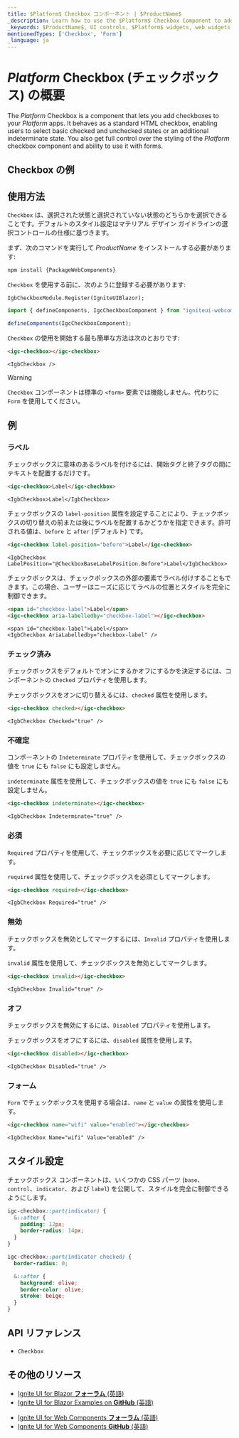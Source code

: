 ```yaml
---
title: $Platform$ Checkbox コンポーネント | $ProductName$
_description: Learn how to use the $Platform$ Checkbox Component to add checkboxes and enable checked, unchecked or indeterminate state for end-users.
_keywords: $ProductName$, UI controls, $Platform$ widgets, web widgets, UI widgets, $Platform$, Native $Platform$ Components Suite, Native $Platform$ Controls, Native $Platform$ Components Library, $Platform$ Checkbox components, $Platform$ Checkbox controls, UI コントロール, $Platform$ ウィジェット, web ウィジェット, UI ウィジェット, ネイティブ $Platform$ コンポーネント スイート, ネイティブ $Platform$ コントロール, ネイティブ $Platform$ コンポーネント ライブラリ, $Platform$ Checkbox コンポーネント, $Platform$ Checkbox コントロール
mentionedTypes: ['Checkbox', 'Form']
_language: ja
---
```


# $Platform$ Checkbox (チェックボックス) の概要

The $Platform$ Checkbox is a component that lets you add checkboxes to your $Platform$ apps. It behaves as a standard HTML checkbox, enabling users to select basic checked and unchecked states or an additional indeterminate state. You also get full control over the styling of the $Platform$ checkbox component and ability to use it with forms.

<div class="divider"></div>

## Checkbox の例

<code-view style="height: 100px"
           data-demos-base-url="{environment:demosBaseUrl}"
           iframe-src="{environment:demosBaseUrl}/inputs/checkbox-sample-1" alt="$Platform$ Checkbox の例"
           github-src="inputs/checkbox/sample-1">
</code-view>

<div class="divider--half"></div>

## 使用方法

`Checkbox` は、選択された状態と選択されていない状態のどちらかを選択できることです。デフォルトのスタイル設定はマテリアル デザイン ガイドラインの選択コントロールの仕様に基づきます。

<!-- WebComponents -->
まず、次のコマンドを実行して $ProductName$ をインストールする必要があります:

```cmd
npm install {PackageWebComponents}
```
<!-- end: WebComponents -->

`Checkbox` を使用する前に、次のように登録する必要があります:

```razor
IgbCheckboxModule.Register(IgniteUIBlazor);
```

```ts
import { defineComponents, IgcCheckboxComponent } from "igniteui-webcomponents";

defineComponents(IgcCheckboxComponent);
```

<div class="divider--half"></div>


`Checkbox` の使用を開始する最も簡単な方法は次のとおりです:

```html
<igc-checkbox></igc-checkbox>
```

```razor
<IgbCheckbox />
```

>[!WARNING]
>`Checkbox` コンポーネントは標準の `<form>` 要素では機能しません。代わりに `Form` を使用してください。


## 例

### ラベル

チェックボックスに意味のあるラベルを付けるには、開始タグと終了タグの間にテキストを配置するだけです。

```html
<igc-checkbox>Label</igc-checkbox>
```

```razor
<IgbCheckbox>Label</IgbCheckbox>
```

チェックボックスの `label-position` 属性を設定することにより、チェックボックスの切り替えの前または後にラベルを配置するかどうかを指定できます。許可される値は、`before` と `after` (デフォルト) です。


```html
<igc-checkbox label-position="before">Label</igc-checkbox>
```

```razor
<IgbCheckbox LabelPosition="@CheckboxBaseLabelPosition.Before">Label</IgbCheckbox>
```

チェックボックスは、チェックボックスの外部の要素でラベル付けすることもできます。この場合、ユーザーはニーズに応じてラベルの位置とスタイルを完全に制御できます。

```html
<span id="checkbox-label">Label</span>
<igc-checkbox aria-labelledby="checkbox-label"></igc-checkbox>
```

```razor
<span id="checkbox-label">Label</span>
<IgbCheckbox AriaLabelledby="checkbox-label" />
```

<code-view style="height: 100px"
           data-demos-base-url="{environment:dvDemosBaseUrl}"
           iframe-src="{environment:dvDemosBaseUrl}/inputs/checkbox-label"
           alt="$Platform$ Checkbox の例"
           github-src="inputs/checkbox/label">
</code-view>

### チェック済み

<!-- Blazor -->

チェックボックスをデフォルトでオンにするかオフにするかを決定するには、コンポーネントの `Checked` プロパティを使用します。

<!-- end: Blazor -->

<!-- WebComponents -->

チェックボックスをオンに切り替えるには、`checked` 属性を使用します。

<!-- end: WebComponents -->

```html
<igc-checkbox checked></igc-checkbox>
```

```razor
<IgbCheckbox Checked="true" />
```

<code-view style="height: 100px"
           data-demos-base-url="{environment:dvDemosBaseUrl}"
           iframe-src="{environment:dvDemosBaseUrl}/inputs/checkbox-checked"
           alt="$Platform$ Checkbox の例"
           github-src="inputs/checkbox/checked">
</code-view>

### 不確定

<!-- Blazor -->

コンポーネントの `Indeterminate` プロパティを使用して、チェックボックスの値を `true` にも `false` にも設定しません。

<!-- end: Blazor -->

<!-- WebComponents -->

`indeterminate` 属性を使用して、チェックボックスの値を `true` にも `false` にも設定しません。

<!-- end: WebComponents -->

```html
<igc-checkbox indeterminate></igc-checkbox>
```

```razor
<IgbCheckbox Indeterminate="true" />
```

<code-view style="height: 100px"
           data-demos-base-url="{environment:dvDemosBaseUrl}"
           iframe-src="{environment:dvDemosBaseUrl}/inputs/checkbox-indeterminate"
           alt="$Platform$ Checkbox の例"
           github-src="inputs/checkbox/indeterminate">
</code-view>

### 必須

<!-- Blazor -->

`Required` プロパティを使用して、チェックボックスを必要に応じてマークします。

<!-- end: Blazor -->

<!-- WebComponents -->

`required` 属性を使用して、チェックボックスを必須としてマークします。

<!-- end: WebComponents -->

```html
<igc-checkbox required></igc-checkbox>
```

```razor
<IgbCheckbox Required="true" />
```

### 無効

<!-- Blazor -->

チェックボックスを無効としてマークするには、`Invalid` プロパティを使用します。

<!-- end: Blazor -->

<!-- WebComponents -->

`invalid` 属性を使用して、チェックボックスを無効としてマークします。

<!-- end: WebComponents -->

```html
<igc-checkbox invalid></igc-checkbox>
```

```razor
<IgbCheckbox Invalid="true" />
```

### オフ

<!-- Blazor -->

チェックボックスを無効にするには、`Disabled` プロパティを使用します。

<!-- end: Blazor -->

<!-- WebComponents -->

チェックボックスをオフにするには、`disabled` 属性を使用します。

<!-- end: WebComponents -->

```html
<igc-checkbox disabled></igc-checkbox>
```

```razor
<IgbCheckbox Disabled="true" />
```

<code-view style="height: 100px"
           data-demos-base-url="{environment:dvDemosBaseUrl}"
           iframe-src="{environment:dvDemosBaseUrl}/inputs/checkbox-disabled"
           alt="$Platform$ Checkbox の例"
           github-src="inputs/checkbox/disabled">
</code-view>

### フォーム

`Form` でチェックボックスを使用する場合は、`name` と `value` の属性を使用します。

```html
<igc-checkbox name="wifi" value="enabled"></igc-checkbox>
```

```razor
<IgbCheckbox Name="wifi" Value="enabled" />
```

## スタイル設定

チェックボックス コンポーネントは、いくつかの CSS パーツ (`base`、`control`、`indicator`、および `label`) を公開して、スタイルを完全に制御できるようにします。

```css
igc-checkbox::part(indicator) {
  &::after {
    padding: 12px;
    border-radius: 14px;
  }
}

igc-checkbox::part(indicator checked) {
  border-radius: 0;

  &::after {
    background: olive;
    border-color: olive;
    stroke: beige;
  }
}
```

<!-- WebComponents -->

## API リファレンス

* `Checkbox`

<!-- end: WebComponents -->

## その他のリソース

<!-- Blazor -->

* [Ignite UI for Blazor **フォーラム** (英語)](https://www.infragistics.com/community/forums/f/ignite-ui-for-blazor)
* [Ignite UI for Blazor Examples on **GitHub** (英語)](https://github.com/IgniteUI/igniteui-blazor-examples)

<!-- end: Blazor -->

<!-- WebComponents -->

* [Ignite UI for Web Components **フォーラム** (英語)](https://www.infragistics.com/community/forums/f/ignite-ui-for-web-components)
* [Ignite UI for Web Components **GitHub** (英語)](https://github.com/IgniteUI/igniteui-webcomponents)

<!-- end: WebComponents -->
